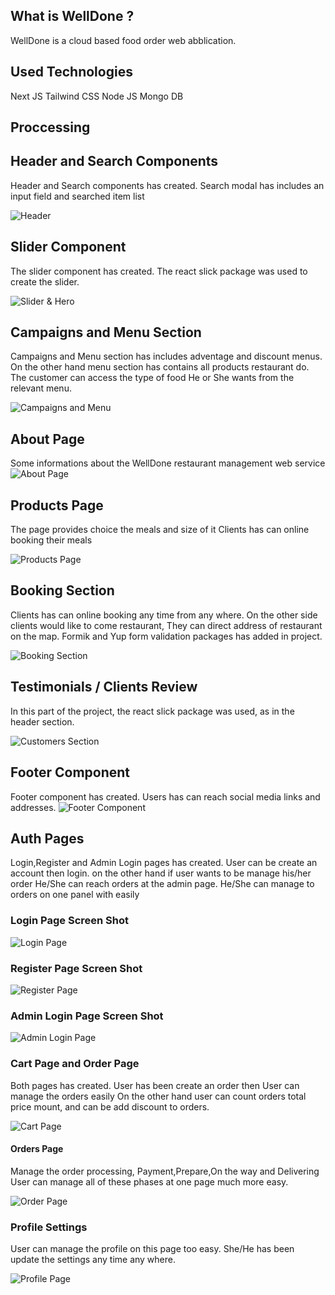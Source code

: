 ## What is WellDone ?

WellDone is a cloud based food order web abblication.

## Used Technologies

Next JS
Tailwind CSS
Node JS
Mongo DB

## Proccessing

## Header and Search Components

Header and Search components has created.
Search modal has includes an input field and searched item list

![Header](./public/images/Header.png)

## Slider Component

The slider component has created. The react slick package was used to create the slider.

![Slider & Hero](./public/images/ss-2.png)

## Campaigns and Menu Section

Campaigns and Menu section has includes adventage and discount
menus.
On the other hand menu section has contains all products restaurant do.
The customer can access the type of food
He or She wants from the relevant menu.

![Campaigns and Menu](/public/images/ss-3.png)

## About Page

Some informations about the WellDone restaurant management web service
![About Page](/public/images/ss-4.png)

## Products Page

The page provides choice the meals and size of it
Clients has can online booking their meals

![Products Page](/public/images/ss-5.png)

## Booking Section

Clients has can online booking any time from any where.
On the other side clients would like to come restaurant,
They can direct address of restaurant on the map.
Formik and Yup form validation packages has added in project.

![Booking Section](/public/images/ss-6.png)

## Testimonials / Clients Review

In this part of the project, the react slick package was used, as in the header section.

![Customers Section](/public/images/ss-8.png)

## Footer Component

Footer component has created. Users has can reach social media links
and addresses.
![Footer Component](public/images/ss-9.png)

## Auth Pages

Login,Register and Admin Login pages has created.
User can be create an account then login.
on the other hand if user wants to be manage his/her order
He/She can reach orders at the admin page.
He/She can manage to orders on one panel with easily

### Login Page Screen Shot

![Login Page](public/images/ss-10.png)

### Register Page Screen Shot

![Register Page](public/images/ss-11.png)

### Admin Login Page Screen Shot

![Admin Login Page](public/images/ss-12.png)

### Cart Page and Order Page 
Both pages has created. User has been create
an order then User can manage the orders easily
On the other hand user can count orders total price mount,
and can be add discount to orders.

![Cart Page](public/images/ss-13.png)

#### Orders Page
Manage the order processing, Payment,Prepare,On the way and Delivering
User can manage all of these phases at one page much more easy.

![Order Page](public/images/ss-14.png)

### Profile Settings
User can manage the profile  on this page too easy.
She/He has been update the settings any time any where.

![Profile Page](public/images/ss-15.png)

